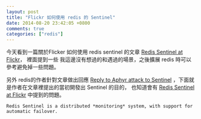 ```yaml
---
layout: post
title: "Flickr 如何使用 redis 的 Sentinel"
date: 2014-08-20 23:42:05 +0800
comments: true
categories: ["redis"]
---
```


<!-- more -->

今天看到一篇關於Flicker 如何使用 redis sentinel 的文章 [Redis Sentinel at Flickr]， 裡面提到一些
我這邊沒有想過的和遇過的場景，之後擴展 redis 時可以參考避免掉一些問題。

另外 redis的作者針對文章做出回應 [Reply to Aphyr attack to Sentinel] ，下面就是作者在文章裡提出的當初開發出 Sentinel 的目的，
也知道會有 [Redis Sentinel at Flickr] 中提到的問題。

	Redis Sentinel is a distributed *monitoring* system, with support for automatic failover.

[Redis Sentinel at Flickr]:http://code.flickr.net/2014/07/31/redis-sentinel-at-flickr/
[Reply to Aphyr attack to Sentinel]:http://antirez.com/news/55

